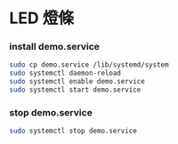 # LED 燈條

### install demo.service

```bash
sudo cp demo.service /lib/systemd/system
sudo systemctl daemon-reload
sudo systemctl enable demo.service
sudo systemctl start demo.service
```

### stop demo.service

```bash
sudo systemctl stop demo.service
```
